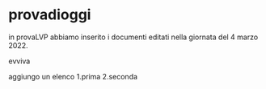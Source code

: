 # provadioggi
in provaLVP abbiamo inserito i documenti editati nella giornata del 4 marzo 2022.


<p>evviva </p>

aggiungo un elenco
1.prima
2.seconda

